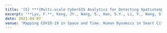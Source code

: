 ```yaml
---
title: '[5] ***[Multi-scale CyberGIS Analytics for Detecting Spatiotemporal Patterns of COVID-19](https://link.springer.com/chapter/10.1007/978-3-030-72808-3_11)***'
excerpt: '**Lyu, F.**, Kang, JY., Wang, S., Han, S.Y., Li, Y., Wang, S. (2021). Multi-scale CyberGIS Analytics for Detecting Spatiotemporal Patterns of COVID-19. *In: Shaw, SL., Sui, D. (eds) Mapping COVID-19 in Space and Time. Human Dynamics in Smart Cities. Springer, Cham.*'
date: 2021-04-07
venue: 'Mapping COVID-19 in Space and Time. Human Dynamics in Smart Cities.'
---
```

